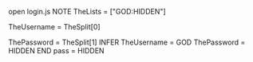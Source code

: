 open login.js
NOTE
  TheLists = ["GOD:HIDDEN"]
  
  TheUsername = TheSplit[0]
  
  ThePassword = TheSplit[1]
INFER 
  TheUsername = GOD
  ThePassword = HIDDEN
END 
  pass = HIDDEN

